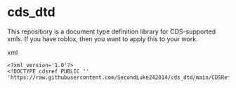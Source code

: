 # cds_dtd
This repositiory is a document type definition library for CDS-supported xmls.
If you have roblox, then you want to apply this to your work.

xml
```
<?xml version='1.0'?>
<!DOCTYPE cdsref PUBLIC '' 'https://raw.githubusercontent.com/SecondLuke242014/cds_dtd/main/CDSReference1.0.dtd'>
```

